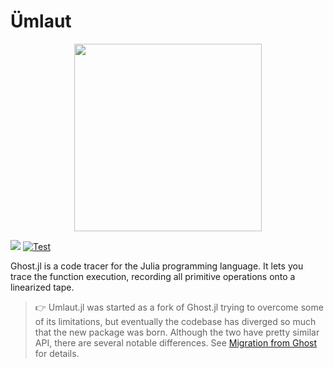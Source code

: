 # Ümlaut

<p align="center">
  <img height="300" src="https://github.com/dfdx/Umlaut.jl/blob/main/docs/src/logo.png">
</p>

[![](https://img.shields.io/badge/docs-dev-blue.svg)](https://dfdx.github.io/Umlaut.jl/dev)
[![Test](https://github.com/dfdx/Umlaut.jl/actions/workflows/test.yml/badge.svg)](https://github.com/dfdx/Umlaut.jl/actions/workflows/test.yml)

Ghost.jl is a code tracer for the Julia programming language. It lets you trace the function execution, recording all primitive operations onto a linearized tape.


> :point_right: Umlaut.jl was started as a fork of Ghost.jl trying to overcome some of its
> limitations, but eventually the codebase has diverged so much that the new package was
> born. Although the two have pretty similar API, there are several notable differences.
> See [Migration from Ghost](@ref) for details.